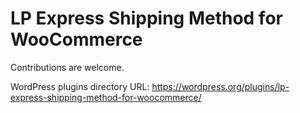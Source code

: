 # LP Express Shipping Method for WooCommerce
Contributions are welcome.

WordPress plugins directory URL:
https://wordpress.org/plugins/lp-express-shipping-method-for-woocommerce/